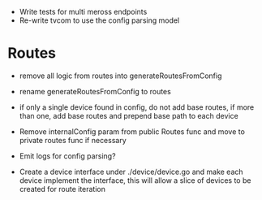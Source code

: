- Write tests for multi meross endpoints
- Re-write tvcom to use the config parsing model

# Routes
- remove all logic from routes into generateRoutesFromConfig
- rename generateRoutesFromConfig to routes
- if only a single device found in config, do not add base routes, if more than one, add base routes and prepend base path to each device
- Remove internalConfig param from public Routes func and move to private routes func if necessary


- Emit logs for config parsing?
- Create a device interface under ./device/device.go and make each device implement the interface, this will allow a slice of devices to be created for route iteration
